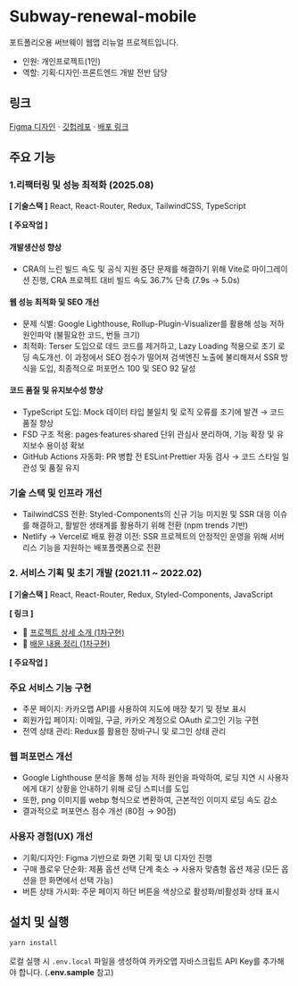 # Subway-renewal-mobile

포트폴리오용 써브웨이 웹앱 리뉴얼 프로젝트입니다.

- 인원: 개인프로젝트(1인)
- 역할: 기획·디자인·프론트엔드 개발 전반 담당

## 링크

[Figma 디자인](https://www.figma.com/design/5dXjJo6Bb9yCzm6oKcefEa/%EC%8D%A8%EB%B8%8C%EC%9B%A8%EC%9D%B4-%EA%B0%84%ED%8E%B8%EC%A3%BC%EB%AC%B8%EC%9B%B9--%EB%AA%A8%EB%B0%94%EC%9D%BC-?node-id=0-1&t=T4iO4obpLMsJXUsx-1) · [깃헙레포](https://github.com/sukyoungshin/subway-renewal-mobile/tree/master) · [배포 링크](https://subway-renewal-mobile.vercel.app/)

## 주요 기능

### 1.리팩터링 및 성능 최적화 (2025.08)

**[ 기술스택 ]** React, React-Router, Redux, TailwindCSS, TypeScript<br/>

**[ 주요작업 ]**

#### 개발생산성 향상

- CRA의 느린 빌드 속도 및 공식 지원 중단 문제를 해결하기 위해 Vite로 마이그레이션 진행, CRA 프로젝트 대비 빌드 속도 36.7% 단축 (7.9s → 5.0s)

#### 웹 성능 최적화 및 SEO 개선

- 문제 식별: Google Lighthouse, Rollup-Plugin-Visualizer를 활용해 성능 저하 원인파악 (불필요한 코드, 번들 크기)
- 최적화: Terser 도입으로 데드 코드를 제거하고, Lazy Loading 적용으로 초기 로딩 속도개선. 이 과정에서 SEO 점수가 떨어져 검색엔진 노출에 불리해져서 SSR 방식을 도입, 최종적으로 퍼포먼스 100 및 SEO 92 달성

#### 코드 품질 및 유지보수성 향상

- TypeScript 도입: Mock 데이터 타입 불일치 및 로직 오류를 조기에 발견 → 코드 품질 향상
- FSD 구조 적용: pages·features·shared 단위 관심사 분리하여, 기능 확장 및 유지보수 용이성 확보
- GitHub Actions 자동화: PR 병합 전 ESLint·Prettier 자동 검사 → 코드 스타일 일관성 및 품질 유지

### 기술 스택 및 인프라 개선

- TailwindCSS 전환: Styled-Components의 신규 기능 미지원 및 SSR 대응 이슈를 해결하고, 활발한 생태계를 활용하기 위해 전환 (npm trends 기반)
- Netlify → Vercel로 배포 환경 이전: SSR 프로젝트의 안정적인 운영을 위해 서버리스 기능을 지원하는 배포플랫폼으로 전환

### 2. 서비스 기획 및 초기 개발 (2021.11 ~ 2022.02)

**[ 기술스택 ]** React, React-Router, Redux, Styled-Components, JavaScript<br/>

**[ 링크 ]**

- 📄 [프로젝트 상세 소개 (1차구현)](https://www.notion.so/f87299ddf4fa471a9def39386c7492ea)
- 📝 [배운 내용 정리 (1차구현)](https://github.com/sukyoungshin/TIL/blob/main/Note/subway-renewal-mobile.md)

**[ 주요작업 ]**

### 주요 서비스 기능 구현

- 주문 페이지: 카카오맵 API를 사용하여 지도에 매장 찾기 및 정보 표시
- 회원가입 페이지: 이메일, 구글, 카카오 계정으로 OAuth 로그인 기능 구현
- 전역 상태 관리: Redux를 활용한 장바구니 및 로그인 상태 관리

### 웹 퍼포먼스 개선

- Google Lighthouse 분석을 통해 성능 저하 원인을 파악하여, 로딩 지연 시 사용자에게 대기 상황을 안내하기 위해 로딩 스피너를 도입
- 또한, png 이미지를 webp 형식으로 변환하여, 근본적인 이미지 로딩 속도 감소
- 결과적으로 퍼포먼스 점수 개선 (80점 → 90점)

### 사용자 경험(UX) 개선

- 기획/디자인: Figma 기반으로 화면 기획 및 UI 디자인 진행
- 구매 플로우 단순화: 제품 옵션 선택 단계 축소 → 사용자 맞춤형 옵션 제공 (모든 옵션을 한 화면에서 선택 가능)
- 버튼 상태 가시화: 주문 페이지 하단 버튼을 색상으로 활성화/비활성화 상태 표시

## 설치 및 실행

```bash
yarn install
```

로컬 실행 시 `.env.local` 파일을 생성하여 카카오맵 자바스크립트 API Key를 추가해야 합니다. (**.env.sample** 참고)
